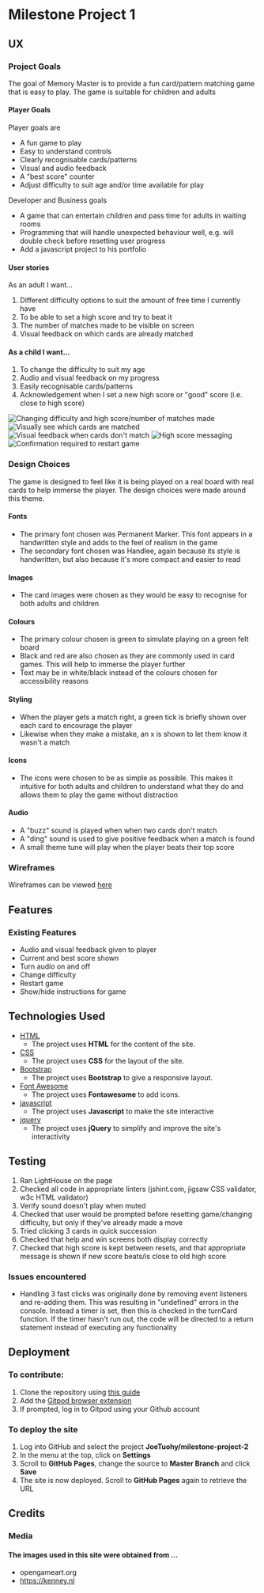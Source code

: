 # Milestone Project 1

## UX

### Project Goals
The goal of Memory Master is to provide a fun card/pattern matching game that is easy to play. The game is suitable for children and adults

#### Player Goals
Player goals are
- A fun game to play
- Easy to understand controls
- Clearly recognisable cards/patterns
- Visual and audio feedback
- A "best score" counter
- Adjust difficulty to suit age and/or time available for play

Developer and Business goals
- A game that can entertain children and pass time for adults in waiting rooms
- Programming that will handle unexpected behaviour well, e.g. will double check before resetting user progress
- Add a javascript project to his portfolio

#### User stories
As an adult I want...
1. Different difficulty options to suit the amount of free time I currently have
2. To be able to set a high score and try to beat it
3. The number of matches made to be visible on screen
4. Visual feedback on which cards are already matched

#### As a child I want...
1. To change the difficulty to suit my age
2. Audio and visual feedback on my progress
3. Easily recognisable cards/patterns
4. Acknowledgement when I set a new high score or "good" score (i.e. close to high score)

![Changing difficulty and high score/number of matches made](assets/readme-screenshots/difficulty.png)
![Visually see which cards are matched](assets/readme-screenshots/matched-cards.png)
![Visual feedback when cards don't match](assets/readme-screenshots/feedback.png)
![High score messaging](assets/readme-screenshots/high-score.png)
![Confirmation required to restart game](assets/readme-screenshots/reset-confirmation.png)


### Design Choices
The game is designed to feel like it is being played on a real board with real cards to help immerse the player. The design choices were made around this theme.

#### Fonts
- The primary font chosen was Permanent Marker. This font appears in a handwritten style and adds to the feel of realism in the game
- The secondary font chosen was Handlee, again because its style is handwritten, but also because it's more compact and easier to read

#### Images
- The card images were chosen as they would be easy to recognise for both adults and children

#### Colours
- The primary colour chosen is green to simulate playing on a green felt board
- Black and red are also chosen as they are commonly used in card games. This will help to immerse the player further
- Text may be in white/black instead of the colours chosen for accessibility reasons

#### Styling
- When the player gets a match right, a green tick is briefly shown over each card to encourage the player
- Likewise when they make a mistake, an x is shown to let them know it wasn't a match

#### Icons
- The icons were chosen to be as simple as possible. This makes it intuitive for both adults and children to understand what they do and allows them to play the game without distraction

#### Audio
- A "buzz" sound is played when when two cards don't match
- A "ding" sound is used to give positive feedback when a match is found
- A small theme tune will play when the player beats their top score 

### Wireframes
Wireframes can be viewed [here](wireframes/ms2.pdf)

## Features

### Existing Features
- Audio and visual feedback given to player
- Current and best score shown
- Turn audio on and off
- Change difficulty
- Restart game
- Show/hide instructions for game

## Technologies Used
- [HTML](https://www.w3.org/)
    - The project uses **HTML** for the content of the site.
- [CSS](https://www.w3.org/)
    - The project uses **CSS** for the layout of the site.
- [Bootstrap](https://getbootstrap.com/)
    - The project uses **Bootstrap** to give a responsive layout.
- [Font Awesome](https://fontawesome.com/)
    - The project uses **Fontawesome** to add icons.
- [javascript](https://www.javascript.com/)
    - The project uses **Javascript** to make the site interactive
- [jquery](https://jquery.com/)
    - The project uses **jQuery** to simplify and improve the site's interactivity

## Testing
1. Ran LightHouse on the page
2. Checked all code in appropriate linters (jshint.com, jigsaw CSS validator, w3c HTML validator)
3. Verify sound doesn't play when muted
4. Checked that user would be prompted before resetting game/changing difficulty, but only if they've already made a move
5. Tried clicking 3 cards in quick succession
6. Checked that help and win screens both display correctly
7. Checked that high score is kept between resets, and that appropriate message is shown if new score beats/is close to old high score

### Issues encountered
- Handling 3 fast clicks was originally done by removing event listeners and re-adding them. This was resulting in "undefined" errors in the console. Instead a timer is set, then this is checked in the turnCard function. If the timer hasn't run out, the code will be directed to a return statement instead of executing any functionality

## Deployment

### To contribute:
1. Clone the repository using [this guide](https://docs.github.com/en/github/creating-cloning-and-archiving-repositories/cloning-a-repository)
2. Add the [Gitpod browser extension](https://www.gitpod.io/docs/browser-extension/)
3. If prompted, log in to Gitpod using your Github account

### To deploy the site
1. Log into GitHub and select the project **JoeTuohy/milestone-project-2**
2. In the menu at the top, click on **Settings**
3. Scroll to **GitHub Pages**, change the source to **Master Branch** and click **Save**
4. The site is now deployed. Scroll to **GitHub Pages** again to retrieve the URL

## Credits

### Media
#### The images used in this site were obtained from ...
- opengameart.org
- https://kenney.nl
